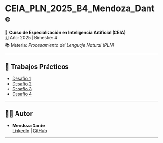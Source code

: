 # CEIA_PLN_2025_B4_Mendoza_Dante

📘 **Curso de Especialización en Inteligencia Artificial (CEIA)**  
🗓️ Año: 2025 | Bimestre: 4  
📚 Materia: *Procesamiento del Lenguaje Natural (PLN)*  

---

## 🚀 Trabajos Prácticos

- [Desafio 1](https://colab.research.google.com/drive/1SPjRICpay3u5Q77yKMz-oEMKcmWwb3ON?usp=sharing)
- [Desafio 2](https://colab.research.google.com/drive/1OpCWil3XFS1AjRyjV0l2DQQkirBTI70A?usp=sharing)
- [Desafio 3](https://colab.research.google.com/drive/1Ulask9Lzyy4R1hRMRiirkrgznt5qK5SS?usp=sharing)
- [Desafio 4](https://colab.research.google.com/drive/13GPu2laJrrNBmsInU1bHBpJxRoor7IxX?usp=sharing)

---

## 👨‍💻 Autor

- **Mendoza Dante**  
  [LinkedIn](https://www.linkedin.com/in/dante-hector-mendoza-35886b6a) | [GitHub](https://github.com/DanteMendoza)

---
